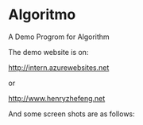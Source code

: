 Algoritmo
=========

A Demo Progrom for Algorithm

The demo website is on:

<http://intern.azurewebsites.net>

or

<http://www.henryzhefeng.net>

And some screen shots are as follows: